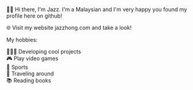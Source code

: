 <!---
Jazzhong1999/Jazzhong1999 is a ✨ special ✨ repository because its `README.md` (this file) appears on your GitHub profile.
You can click the Preview link to take a look at your changes.
--->
👋🏻 Hi there, I'm Jazz. I'm a Malaysian and I'm very happy you found my profile here on github! <br/>

🌐 Visit my website jazzhong.com and take a look! <br/>

My hobbies: <br/>

👨🏻‍💻 Developing cool projects <br/>
🎮 Play video games <br>
🎾 Sports <br/>
🚗 Traveling around <br/>
📚 Reading books <br/>
